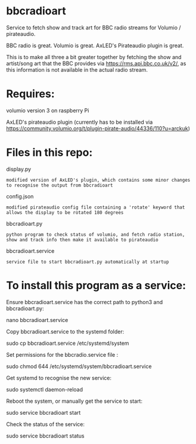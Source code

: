 # bbcradioart
Service to fetch show and track art for BBC radio streams for Volumio / pirateaudio.

BBC radio is great. Volumio is great. AxLED's Pirateaudio plugin is great.

This is to make all three a bit greater together by fetching the show and artist/song art that the BBC provides via https://rms.api.bbc.co.uk/v2/, as this information is not available in the actual radio stream.

# Requires:

  volumio version 3 on raspberry Pi

  AxLED's pirateaudio plugin (currently has to be installed via https://community.volumio.org/t/plugin-pirate-audio/44336/110?u=arckuk)
  
# Files in this repo:

  display.py
  
    modified version of AxLED's plugin, which contains some minor changes to recognise the output from bbcradioart
    
  config.json
  
    modified pirateaudio config file containing a 'rotate' keyword that allows the display to be rotated 180 degrees
  
  bbcradioart.py
  
    python program to check status of volumio, and fetch radio station, show and track info then make it available to pirateaudio
  
  bbcradioart.service
  
    service file to start bbcradioart.py automatically at startup 
  
# To install this program as a service:
Ensure bbcradioart.service has the correct path to python3 and bbcradioart.py: 

nano bbcradioart.service

Copy bbcradioart.service to the systemd folder:

sudo cp bbcradioart.service /etc/systemd/system

Set permissions for the bbcradio.service file :

sudo chmod 644 /etc/systemd/system/bbcradioart.service

Get systemd to recognise the new service:

sudo systemctl daemon-reload

Reboot the system, or manually get the service to start:

sudo service bbcradioart start

Check the status of the service:

sudo service bbcradioart status
